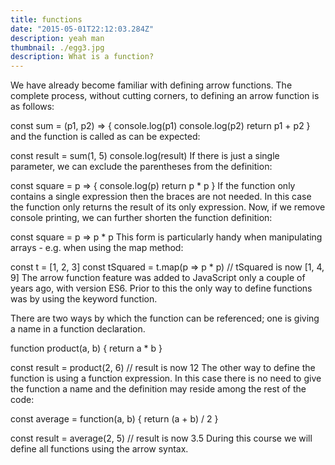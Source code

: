 ```yaml
---
title: functions
date: "2015-05-01T22:12:03.284Z"
description: yeah man
thumbnail: ./egg3.jpg
description: What is a function?
---
```


We have already become familiar with defining arrow functions. The complete process, without cutting corners, to defining an arrow function is as follows:

const sum = (p1, p2) => {
console.log(p1)
console.log(p2)
return p1 + p2
}
and the function is called as can be expected:

const result = sum(1, 5)
console.log(result)
If there is just a single parameter, we can exclude the parentheses from the definition:

const square = p => {
console.log(p)
return p \* p
}
If the function only contains a single expression then the braces are not needed. In this case the function only returns the result of its only expression. Now, if we remove console printing, we can further shorten the function definition:

const square = p => p \* p
This form is particularly handy when manipulating arrays - e.g. when using the map method:

const t = [1, 2, 3]
const tSquared = t.map(p => p \* p)
// tSquared is now [1, 4, 9]
The arrow function feature was added to JavaScript only a couple of years ago, with version ES6. Prior to this the only way to define functions was by using the keyword function.

There are two ways by which the function can be referenced; one is giving a name in a function declaration.

function product(a, b) {
return a \* b
}

const result = product(2, 6)
// result is now 12
The other way to define the function is using a function expression. In this case there is no need to give the function a name and the definition may reside among the rest of the code:

const average = function(a, b) {
return (a + b) / 2
}

const result = average(2, 5)
// result is now 3.5
During this course we will define all functions using the arrow syntax.

